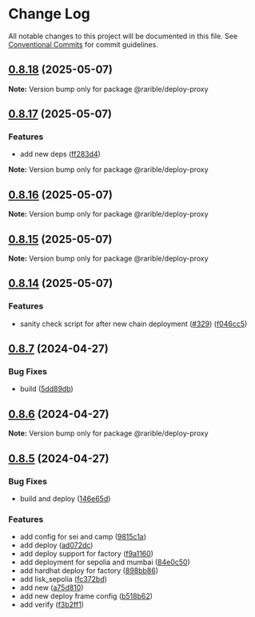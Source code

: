 # Change Log

All notable changes to this project will be documented in this file.
See [Conventional Commits](https://conventionalcommits.org) for commit guidelines.

## [0.8.18](https://github.com/rarible/protocol-contracts/compare/v0.8.17...v0.8.18) (2025-05-07)

**Note:** Version bump only for package @rarible/deploy-proxy

## [0.8.17](https://github.com/rarible/protocol-contracts/compare/v0.8.16...v0.8.17) (2025-05-07)

### Features

- add new deps ([ff283d4](https://github.com/rarible/protocol-contracts/commit/ff283d449c57aeb87450b89f92ac7140b3114a63))

**Note:** Version bump only for package @rarible/deploy-proxy

## [0.8.16](https://github.com/rarible/protocol-contracts/compare/v0.8.15...v0.8.16) (2025-05-07)

**Note:** Version bump only for package @rarible/deploy-proxy

## [0.8.15](https://github.com/rarible/protocol-contracts/compare/v0.8.14...v0.8.15) (2025-05-07)

**Note:** Version bump only for package @rarible/deploy-proxy

## [0.8.14](https://github.com/rarible/protocol-contracts/compare/v0.8.1...v0.8.14) (2025-05-07)

### Features

- sanity check script for after new chain deployment ([#329](https://github.com/rarible/protocol-contracts/issues/329)) ([f046cc5](https://github.com/rarible/protocol-contracts/commit/f046cc564fa613894284c50b71eba44ed06e4483))

## [0.8.7](https://github.com/rarible/protocol-contracts/compare/v0.8.6...v0.8.7) (2024-04-27)

### Bug Fixes

- build ([5dd89db](https://github.com/rarible/protocol-contracts/commit/5dd89db7b71e0e965dc7944d54878d119160e2cb))

## [0.8.6](https://github.com/rarible/protocol-contracts/compare/v0.8.1...v0.8.6) (2024-04-27)

**Note:** Version bump only for package @rarible/deploy-proxy

## [0.8.5](https://github.com/rarible/protocol-contracts/compare/v0.8.1...v0.8.5) (2024-04-27)

### Bug Fixes

- build and deploy ([146e65d](https://github.com/rarible/protocol-contracts/commit/146e65d789f64b6154f5b111ed403d51c7b93efb))

### Features

- add config for sei and camp ([9815c1a](https://github.com/rarible/protocol-contracts/commit/9815c1aa90543667549d9ed4ba183e1fc2be4e14))
- add deploy ([ad072dc](https://github.com/rarible/protocol-contracts/commit/ad072dc43edd19973e7c5dc539dcdba1edf6e638))
- add deploy support for factory ([f9a1160](https://github.com/rarible/protocol-contracts/commit/f9a11605766a943f56d004c07d6a4c32b1d26cd1))
- add deployment for sepolia and mumbai ([84e0c50](https://github.com/rarible/protocol-contracts/commit/84e0c508bd956f3dc793b19a42e6a8e4e8482edb))
- add hardhat deploy for factory ([898bb86](https://github.com/rarible/protocol-contracts/commit/898bb8641c3349baef58a5738818c0d8c101dc61))
- add lisk_sepolia ([fc372bd](https://github.com/rarible/protocol-contracts/commit/fc372bd2694d3ee09d8f336a77f48f6f389c89ed))
- add new ([a75d810](https://github.com/rarible/protocol-contracts/commit/a75d810e4d244a37c53eeee3b3e0b8b9b5965b91))
- add new deploy frame config ([b518b62](https://github.com/rarible/protocol-contracts/commit/b518b6255d23c9bb15f87e6058730f8c66057ea6))
- add verify ([f3b2ff1](https://github.com/rarible/protocol-contracts/commit/f3b2ff1f797664223db5d8b9c7bbde5f88cb0449))
